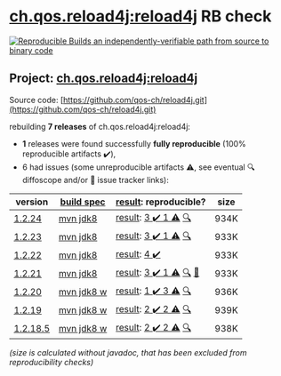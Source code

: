 [ch.qos.reload4j:reload4j](https://central.sonatype.com/artifact/ch.qos.reload4j/reload4j/versions) RB check
=======

[![Reproducible Builds](https://reproducible-builds.org/images/logos/rb.svg) an independently-verifiable path from source to binary code](https://reproducible-builds.org/)

## Project: [ch.qos.reload4j:reload4j](https://central.sonatype.com/artifact/ch.qos.reload4j/reload4j/versions)

Source code: [https://github.com/qos-ch/reload4j.git](https://github.com/qos-ch/reload4j.git)

rebuilding **7 releases** of ch.qos.reload4j:reload4j:
- **1** releases were found successfully **fully reproducible** (100% reproducible artifacts :heavy_check_mark:),
- 6 had issues (some unreproducible artifacts :warning:, see eventual :mag: diffoscope and/or :memo: issue tracker links):

| version | [build spec](/BUILDSPEC.md) | [result](https://reproducible-builds.org/docs/jvm/): reproducible? | size |
| -- | --------- | ------ | -- |
| [1.2.24](https://search.maven.org/artifact/ch.qos.reload4j/reload4j/1.2.24/pom) | [mvn jdk8](reload4j-1.2.24.buildspec) | [result](reload4j-1.2.24.buildinfo): [3 :heavy_check_mark:  1 :warning:](reload4j-1.2.24.buildcompare) [:mag:](reload4j-1.2.24.diffoscope) | 934K |
| [1.2.23](https://search.maven.org/artifact/ch.qos.reload4j/reload4j/1.2.23/pom) | [mvn jdk8](reload4j-1.2.23.buildspec) | [result](reload4j-1.2.23.buildinfo): [3 :heavy_check_mark:  1 :warning:](reload4j-1.2.23.buildcompare) [:mag:](reload4j-1.2.23.diffoscope) | 933K |
| [1.2.22](https://search.maven.org/artifact/ch.qos.reload4j/reload4j/1.2.22/pom) | [mvn jdk8](reload4j-1.2.22.buildspec) | [result](reload4j-1.2.22.buildinfo): [4 :heavy_check_mark: ](reload4j-1.2.22.buildcompare) | 933K |
| [1.2.21](https://search.maven.org/artifact/ch.qos.reload4j/reload4j/1.2.21/pom) | [mvn jdk8](reload4j-1.2.21.buildspec) | [result](reload4j-1.2.21.buildinfo): [3 :heavy_check_mark:  1 :warning:](reload4j-1.2.21.buildcompare) [:mag:](reload4j-1.2.21.diffoscope) [:memo:](https://github.com/qos-ch/reload4j/issues/57) | 933K |
| [1.2.20](https://search.maven.org/artifact/ch.qos.reload4j/reload4j/1.2.20/pom) | [mvn jdk8 w](reload4j-1.2.20.buildspec) | [result](reload4j-1.2.20.buildinfo): [1 :heavy_check_mark:  3 :warning:](reload4j-1.2.20.buildcompare) [:mag:](reload4j-1.2.20.diffoscope) | 936K |
| [1.2.19](https://search.maven.org/artifact/ch.qos.reload4j/reload4j/1.2.19/pom) | [mvn jdk8 w](reload4j-1.2.19.buildspec) | [result](reload4j-1.2.19.buildinfo): [2 :heavy_check_mark:  2 :warning:](reload4j-1.2.19.buildcompare) [:mag:](reload4j-1.2.19.diffoscope) | 939K |
| [1.2.18.5](https://search.maven.org/artifact/ch.qos.reload4j/reload4j/1.2.18.5/pom) | [mvn jdk8 w](reload4j-1.2.18.5.buildspec) | [result](reload4j-1.2.18.5.buildinfo): [2 :heavy_check_mark:  2 :warning:](reload4j-1.2.18.5.buildcompare) [:mag:](reload4j-1.2.18.5.diffoscope) | 938K |

<i>(size is calculated without javadoc, that has been excluded from reproducibility checks)</i>
